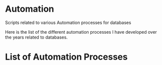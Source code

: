 # Automation
Scripts related to various Automation processes for databases

Here is the list of the different automation processes I have developed over the years related to databases. 

# List of Automation Processes

